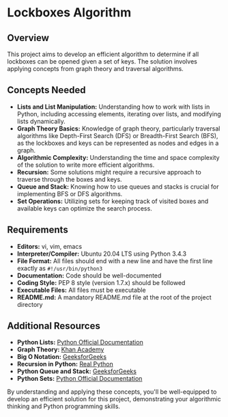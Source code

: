 # Lockboxes Algorithm

## Overview
This project aims to develop an efficient algorithm to determine if all lockboxes can be opened given a set of keys. The solution involves applying concepts from graph theory and traversal algorithms.

## Concepts Needed
- **Lists and List Manipulation:** Understanding how to work with lists in Python, including accessing elements, iterating over lists, and modifying lists dynamically.
- **Graph Theory Basics:** Knowledge of graph theory, particularly traversal algorithms like Depth-First Search (DFS) or Breadth-First Search (BFS), as the lockboxes and keys can be represented as nodes and edges in a graph.
- **Algorithmic Complexity:** Understanding the time and space complexity of the solution to write more efficient algorithms.
- **Recursion:** Some solutions might require a recursive approach to traverse through the boxes and keys.
- **Queue and Stack:** Knowing how to use queues and stacks is crucial for implementing BFS or DFS algorithms.
- **Set Operations:** Utilizing sets for keeping track of visited boxes and available keys can optimize the search process.

## Requirements
- **Editors:** vi, vim, emacs
- **Interpreter/Compiler:** Ubuntu 20.04 LTS using Python 3.4.3
- **File Format:** All files should end with a new line and have the first line exactly as `#!/usr/bin/python3`
- **Documentation:** Code should be well-documented
- **Coding Style:** PEP 8 style (version 1.7.x) should be followed
- **Executable Files:** All files must be executable
- **README.md:** A mandatory README.md file at the root of the project directory

## Additional Resources
- **Python Lists:** [Python Official Documentation](https://docs.python.org/3/tutorial/datastructures.html)
- **Graph Theory:** [Khan Academy](https://www.khanacademy.org/computing/computer-science/algorithms)
- **Big O Notation:** [GeeksforGeeks](https://www.geeksforgeeks.org/analysis-of-algorithms-set-1-asymptotic-analysis/)
- **Recursion in Python:** [Real Python](https://realpython.com/python-recursion/)
- **Python Queue and Stack:** [GeeksforGeeks](https://www.geeksforgeeks.org/queue-in-python/)
- **Python Sets:** [Python Official Documentation](https://docs.python.org/3/tutorial/datastructures.html#sets)

By understanding and applying these concepts, you'll be well-equipped to develop an efficient solution for this project, demonstrating your algorithmic thinking and Python programming skills.

